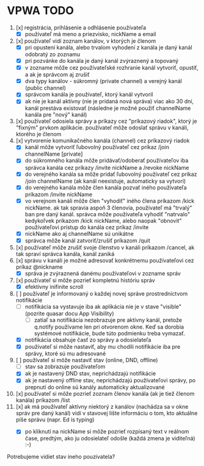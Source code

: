 # VPWA TODO
1. [x] registrácia, prihlásenie a odhlásenie používateľa
    - [x] používateľ má meno a priezvisko, nickName a email
2. [x] používateľ vidí zoznam kanálov, v ktorých je členom
    - [x] pri opustení kanála, alebo trvalom vyhodení z kanála je daný kanál odobratý zo zoznamu
    - [x] pri pozvánke do kanála je daný kanál zvýraznený a topovaný
    - [x] v zozname môže cez používateľské rozhranie kanál vytvoriť, opustiť, a ak je správcom aj zrušiť
    - [x] dva typy kanálov - súkromný (private channel) a verejný kanál (public channel)
    - [x] správcom kanála je používateľ, ktorý kanál vytvoril
    - [x] ak nie je kanál aktívny (nie je pridaná nová správa) viac ako 30 dní, kanál prestáva existovať (následne je možné použiť channelName kanála pre "nový" kanál)
3. [x] používateľ odosiela správy a príkazy cez "príkazový riadok", ktorý je "fixným" prvkom aplikácie. používateľ môže odoslať správu v kanáli, ktorého je členom
4. [x] vytvorenie komunikačného kanála (channel) cez príkazový riadok
    - [x] kanál môže vytvoriť ľubovolný používateľ cez príkaz /join channelName [private]
    - [x] do súkromného kanála môže pridávať/odoberať používateľov iba správca kanála cez príkazy /invite nickName a /revoke nickName
    - [x] do verejného kanála sa môže pridať ľubovolný používateľ cez príkaz /join channelName (ak kanál neexistuje, automaticky sa vytvorí)
    - [x] do verejného kanála môže člen kanála pozvať iného používateľa príkazom /invite nickName
    - [x] vo verejnom kanáli môže člen "vyhodiť" iného člena príkazom /kick nickName. ak tak spravia aspoň 3 členovia, používateľ má "trvalý" ban pre daný kanál. správca môže používateľa vyhodiť "natrvalo" kedykoľvek príkazom /kick nickName, alebo naopak "obnovit" používateľovi prístup do kanála cez príkaz /invite
    - [x] nickName ako aj channelName sú unikátne
    - [x] správca môže kanál zatvoriť/zrušiť príkazom /quit
5. [x] používateľ môže zrušiť svoje členstvo v kanáli príkazom /cancel, ak tak spraví správca kanála, kanál zaniká
6. [x] správu v kanáli je možné adresovať konkrétnemu používateľovi cez príkaz @nickname
    - [x] správa je zvýraznená danému používateľovi v zozname správ
7. [x] používateľ si môže pozrieť kompletnú históriu správ
    - [x] efektívny inifinite scroll
8. [ ] používateľ je informovaný o každej novej správe prostredníctvom notifikácie
    - [ ] notifikácia sa vystavuje iba ak aplikácia nie je v stave "visible" (pozrite quasar docu App Visibility)
      - [ ] zatiaľ sa notifikácia nezobrazuje pre aktívny kanál, pretože q.notify používame len pri otvorenom okne. Keď sa dorobia systémové notifikácie, bude túto podmienku treba vymazať.
    - [x] notifikácia obsahuje časť zo správy a odosielateľa
    - [x] používateľ si môže nastaviť, aby mu chodili notifikácie iba pre správy, ktoré sú mu adresované
9. [ ] používateľ si môže nastaviť stav (online, DND, offline)
    - [ ] stav sa zobrazuje používateľom
    - [x] ak je nastavený DND stav, neprichádzajú notifikácie
    - [x] ak je nastavený offline stav, neprichádzajú používateľovi správy, po prepnutí do online sú kanály automaticky aktualizované
10. [x] používateľ si môže pozrieť zoznam členov kanála (ak je tiež členom kanála) príkazom /list
11. [x] ak má používateľ aktívny niektorý z kanálov (nachádza sa v okne správ pre daný kanál) vidí v stavovej lište informáciu o tom, kto aktuálne píše správu (napr. Ed is typing)
     - [x] po kliknutí na nickName si môže pozrieť rozpísaný text v reálnom čase, predtým, ako ju odosielateľ odošle (každá zmena je viditeľná) :-)
   

   Potrebujeme vidiet stav ineho pouzivatela?